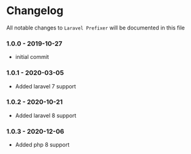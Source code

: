 # Changelog

All notable changes to `Laravel Prefixer` will be documented in this file

### 1.0.0 - 2019-10-27
- initial commit

### 1.0.1 - 2020-03-05
- Added laravel 7 support

### 1.0.2 - 2020-10-21
- Added laravel 8 support

### 1.0.3 - 2020-12-06
- Added php 8 support
